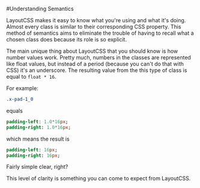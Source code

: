 #Understanding Semantics

LayoutCSS makes it easy to know what you're using and what it's doing. Almost every class is similar to their corresponding CSS property. This method of semantics aims to eliminate the trouble of having to recall what a chosen class does because its role is so explicit.

The main unique thing about LayoutCSS that you should know is how number values work. Pretty much, numbers in the classes are represented like float values, but instead of a period (because you can't do that with CSS) it's an underscore. The resulting value from the this type of class is equal to `float * 16`.

For example:

``` sass
.x-pad-1_0
```

equals

``` sass
padding-left: 1.0*16px;
padding-right: 1.0*16px;
```

which means the result is

``` sass
padding-left: 16px;
padding-right: 16px;
```

Fairly simple clear, right?

This level of clarity is something you can come to expect from LayoutCSS.